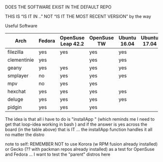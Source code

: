 DOES THE SOFTWARE EXIST IN THE DEFAULT REPO

THIS IS “IS IT IN ..” NOT “IS IT THE MOST RECENT VERSION” by the way

Useful Software

  | Arch        | Fedora | OpenSuse Leap 42.2 | OpenSuse TW | Ubuntu 16.04 | Ubuntu 17.04 |
  | ---         | ---    | ---                | ---         | ---          | ---          |
  | filezilla   | yes    | yes                |   yes          | yes          |              |
  | clementinie | yes    |                    |    yes         | yes          |              |
  | geany       | yes    | yes                |   yes          | yes          |              |
  | smplayer    | no     | yes                |     yes        | yes          |              |
  | mpv         | no     | yes                |  yes           |              |              |
  | hexchat     | yes    | yes                |       yes      | yes          |              |
  | deluge      | yes    | yes                |     yes        | yes          |              |
  | pidgin      | yes    | yes                |        yes     |              |              |


The idea is that all i have to do is "installApp <appname here> " (which reminds me I need to get that loop-idea working in bash ) and if the answer is yes across the board (in the table above) that is IT ... the installApp function handles it all no matter the distro

note to self: REMEMBER NOT to use Korora (w RPM fusion already installed) or Gecko (?? with packman repos already installed) as a test for OpenSuse and Fedora ... I want to test the "parent" distros here
